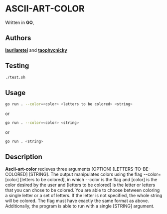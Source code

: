 # ASCII-ART-COLOR

Written in **GO**,

## Authors

**[laurilaretei](https://01.kood.tech/git/laurilaretei)** and **[taophycnicky](https://01.kood.tech/git/taophycnicky)**


## Testing
```sh
./test.sh
```

## Usage
```sh
go run . --color=<color> <letters to be colored> <string>
```
or
```sh
go run . --color=<color> <string>
```
or
```sh
go run . <string>
```

## Description

**Ascii-art-color** recieves three arguments [OPTION] [LETTERS-TO-BE-COLORED] [STRING]. 
The output manipulates colors using the flag --color=[color] [letters to be colored], in which --color is the flag and [color] is the color desired by the user and [letters to be colored] is the letter or letters that you can chose to be colored. You are able to choose between coloring a single letter or a set of letters. If the letter is not specified, the whole string will be colored. The flag must have exactly the same format as above. Additionally, the program is able to run with a single [STRING] argument.

